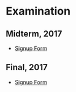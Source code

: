 Examination
===========

## Midterm, 2017

* [Signup Form](https://docs.google.com/a/auca.kg/spreadsheets/d/143Wy_bDBEc_4BbtZZsQ9SZ0fEzDzmn5FtqLfnRj39to)

## Final, 2017

* [Signup Form](https://docs.google.com/a/auca.kg/spreadsheets/d/1E578QXBblxdE0g6LJ580-kbpCkXqazRjFiYAq0ggkqQ)
